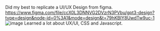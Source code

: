 Did my best to replicate a UI/UX Design from figma.
https://www.figma.com/file/ccX0L3DNNVG2DVzrN3PVbu/gpt3-design?type=design&node-id=0%3A1&mode=design&t=79hKBIY8UwdTw9uc-1 
![image](https://github.com/samuelRodriguezA/WhatIsGpt3/assets/144276999/b5e85829-3589-40f2-b00f-370d38782d7a)
Learned a lot about UX/UI, CSS and Javascript.
